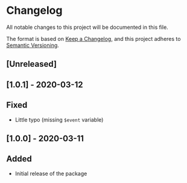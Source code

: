 # Changelog

All notable changes to this project will be documented in this file.

The format is based on [Keep a Changelog](https://keepachangelog.com/en/1.0.0/),
and this project adheres to [Semantic Versioning](https://semver.org/spec/v2.0.0.html).

## [Unreleased]

## [1.0.1] - 2020-03-12

## Fixed

- Little typo (missing `$event` variable)

## [1.0.0] - 2020-03-11

## Added

- Initial release of the package
